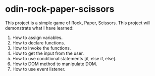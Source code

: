 # odin-rock-paper-scissors
This project is a simple game of Rock, Paper, Scissors.
This project will demonstrate what I have learned:
1. How to assign variables.
2. How to declare functions.
3. How to invoke the functions.
4. How to get the input from the user.
5. How to use conditional statements [if, else if, else].
6. How to DOM method to manipulate DOM.
7. How to use event listener.